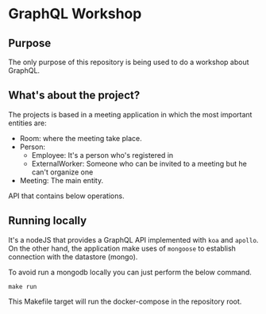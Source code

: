 # GraphQL Workshop

## Purpose
The only purpose of this repository is being used to do a workshop about GraphQL.

## What's about the project?

The projects is based in a meeting application in which the most important
entities are:
  - Room: where the meeting take place.
  - Person:
    - Employee: It's a person who's registered in  
    - ExternalWorker: Someone who can be invited to a meeting but he can't organize
    one
  - Meeting: The main entity.


API that contains below operations.

 ## Running locally

 It's a nodeJS that provides a GraphQL API implemented with `koa` and `apollo`.
 On the other hand, the application make uses of `mongoose` to establish connection
 with the datastore (mongo).

 To avoid run a mongodb locally you can just perform the below command.
 ```
 make run
 ```

 This Makefile target will run the docker-compose in the repository root.
